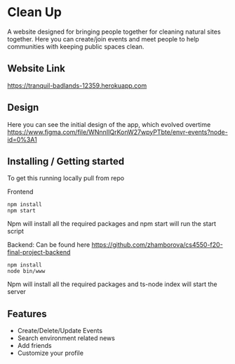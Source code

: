 # Clean Up

A website designed for bringing people together for cleaning natural sites together. Here you can create/join events and meet people to help communities with keeping public spaces clean.


## Website Link 

https://tranquil-badlands-12359.herokuapp.com

## Design 
Here you can see the initial design of the app, which evolved overtime
https://www.figma.com/file/WNnnIIQrKonW27wpyPTbte/envr-events?node-id=0%3A1



## Installing / Getting started

To get this running locally pull from repo

Frontend
```shell
npm install
npm start
```
Npm will install all the required packages and npm start will run the start script


Backend:
Can be found here https://github.com/zhamborova/cs4550-f20-final-project-backend

```shell
npm install
node bin/www
```
Npm will install all the required packages and ts-node index will start the server

## Features
* Create/Delete/Update Events
* Search environment related news
* Add friends
* Customize your profile

